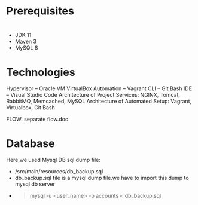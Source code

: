 # Prerequisites
#
- JDK 11 
- Maven 3 
- MySQL 8

# Technologies 
Hypervisor – Oracle VM VirtualBox
Automation – Vagrant
CLI – Git Bash
IDE – Visual Studio Code
Architecture of Project Services:
NGINX, Tomcat, RabbitMQ, Memcached, MySQL
Architecture of Automated Setup:
Vagrant, Virtualbox, Git Bash

FLOW:
separate flow.doc


# Database
Here,we used Mysql DB 
sql dump file:
- /src/main/resources/db_backup.sql
- db_backup.sql file is a mysql dump file.we have to import this dump to mysql db server
- > mysql -u <user_name> -p accounts < db_backup.sql


